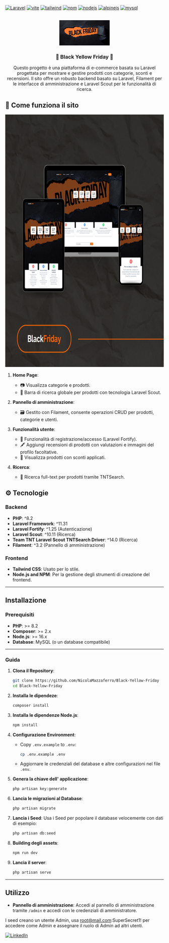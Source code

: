 <a id="readme-top"></a>

[![Laravel][Laravel.com]][Laravel-url]
[![vite][vite.com]][vite-url]
[![tailwind][tailwind.com]][tailwind-url]
[![npm][npm.com]][npm-url]
[![nodejs][nodejs.com]][nodejs-url]
[![alpinejs][alpinejs.com]][alpinejs-url]
[![mysql][mysql.com]][mysql-url]


<br />
<div align="center">

   <img src="public\header-bf.jpg" alt="Logo" width="160" height="80">

  <h3 align="center">🎃 Black Yellow Friday 🎃</h3>

  <p align="center">
    Questo progetto è una piattaforma di e-commerce basata su Laravel progettata per mostrare e gestire prodotti con categorie, sconti e recensioni. Il sito offre un robusto backend basato su Laravel, Filament per le interfacce di amministrazione e Laravel Scout per le funzionalità di ricerca.
</div>


## 📃 Come funziona il sito

<img src="public\mockup.png" alt="Logo" width="800" height="800">

1. **Home Page**:
    - 📷 Visualizza categorie e prodotti.
    - 🔎 Barra di ricerca globale per prodotti con tecnologia Laravel Scout.

2. **Pannello di amministrazione**:
    - 🗃️​ Gestito con Filament, consente operazioni CRUD per prodotti, categorie e utenti.

3. **Funzionalità utente**:
    - 🔏​ Funzionalità di registrazione/accesso (Laravel Fortify).
    - 🖋️​ Aggiungi recensioni di prodotti con valutazioni e immagini del profilo facoltative.
    - 💸​ Visualizza prodotti con sconti applicati.

4. **Ricerca**:
   - 🔎 Ricerca full-text per prodotti tramite TNTSearch.


## ⚙️ Tecnologie

### Backend
- **PHP**: ^8.2
- **Laravel Framework**: ^11.31
- **Laravel Fortify**: ^1.25 (Autenticazione)
- **Laravel Scout**: ^10.11 (Ricerca)
- **Team TNT Laravel Scout TNTSearch Driver**: ^14.0 (Ricerca)
- **Filament**: ^3.2 (Pannello di amministrazione)

### Frontend
- **Tailwind CSS**: Usato per lo stile.
- **Node.js and NPM**: Per la gestione degli strumenti di creazione del frontend.

---

## Installazione

### Prerequisiti
- **PHP**: >= 8.2
- **Composer**: >= 2.x
- **Node.js**: >= 16.x
- **Database**: MySQL (o un database compatibile)

---

### Guida

1. **Clona il Repository**:
   ```bash
   git clone https://github.com/NicolaMazzaferro/Black-Yellow-Friday
   cd Black-Yellow-Friday
   ```

2. **Installa le dipendeze**:
   ```bash
   composer install
   ```

3. **Installa le dipendenze Node.js**:
   ```bash
   npm install
   ```

4. **Configurazione Environment**:
   - Copy `.env.example` to `.env`:
     ```bash
     cp .env.example .env
     ```
   - Aggiornare le credenziali del database e altre configurazioni nel file `.env`.

5. **Genera la chiave dell' applicazione**:
   ```bash
   php artisan key:generate
   ```

6. **Lancia le migrazioni al Database**:
   ```bash
   php artisan migrate
   ```

7. **Lancia i Seed**:
   Usa i Seed per popolare il database velocemente con dati di esempio:
   ```bash
   php artisan db:seed
   ```

8. **Building degli assets**:
   ```bash
   npm run dev
   ```

9. **Lancia il server**:
   ```bash
   php artisan serve
   ```

---

## Utilizzo

- **Pannello di amministrazione**:
Accedi al pannello di amministrazione tramite `/admin` e accedi con le credenziali di amministratore.

I seed creano un utente Admin, usa root@mail.com:SuperSecret1! per accedere come Admin e assegnare il ruolo di Admin ad altri utenti.

[![LinkedIn][linkedin-shield]][linkedin-url]


[linkedin-shield]: https://img.shields.io/badge/-LinkedIn-black.svg?style=for-the-badge&logo=linkedin&colorB=555
[linkedin-url]: https://www.linkedin.com/in/nicolamazzaferroweb/

[Laravel.com]: https://img.shields.io/badge/Laravel-FF2D20?style=for-the-badge&logo=laravel&logoColor=white
[Laravel-url]: https://laravel.com

[vite.com]: https://img.shields.io/badge/Vite-B73BFE?style=for-the-badge&logo=vite&logoColor=FFD62E
[vite-url]: https://vite.dev/

[tailwind.com]: https://img.shields.io/badge/Tailwind_CSS-38B2AC?style=for-the-badge&logo=tailwind-css&logoColor=white
[tailwind-url]: https://tailwindcss.com/

[npm.com]: https://img.shields.io/badge/npm-CB3837?style=for-the-badge&logo=npm&logoColor=white
[npm-url]: https://www.npmjs.com/

[nodejs.com]: https://img.shields.io/badge/Node%20js-339933?style=for-the-badge&logo=nodedotjs&logoColor=white
[nodejs-url]: https://nodejs.com

[alpinejs.com]: https://img.shields.io/badge/Alpine%20JS-8BC0D0?style=for-the-badge&logo=alpinedotjs&logoColor=black
[alpinejs-url]: https://alpinejs.com

[mysql.com]: https://img.shields.io/badge/MySQL-005C84?style=for-the-badge&logo=mysql&logoColor=white
[mysql-url]: https://mysql.com